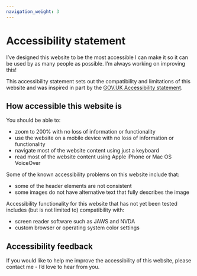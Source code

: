 ```yaml
---
navigation_weight: 3
---
```


# Accessibility statement
I’ve designed this website to be the most accessible I can make it so it can be used by as many people as possible. I’m always working on improving this!

This accessibility statement sets out the compatibility and limitations of this website and was inspired in part by the [GOV.UK Accessibility statement](https://www.gov.uk/help/accessibility-statement). 

## How accessible this website is
You should be able to:

* zoom to 200% with no loss of information or functionality
* use the website on a mobile device with no loss of information or functionality
* navigate most of the website content using just a keyboard
* read most of the website content using Apple iPhone or Mac OS VoiceOver

Some of the known accessibility problems on this website include that:

* some of the header elements are not consistent
* some images do not have alternative text that fully describes the image

Accessibility functionality for this website that has not yet been tested includes (but is not limited to) compatibility with:
* screen reader software such as JAWS and NVDA
* custom browser or operating system color settings

## Accessibility feedback
If you would like to help me improve the accessibility of this website, please contact me - I’d love to hear from you. 
